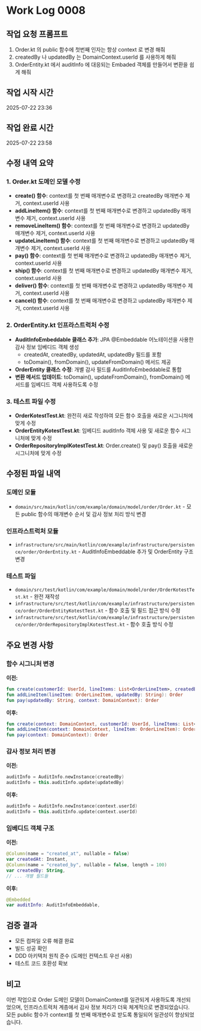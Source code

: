 # Work Log 0008

## 작업 요청 프롬프트
1. Order.kt 의 public 함수에 첫번째 인자는 항상 context 로 변경 해줘
2. createdBy 나 updatedBy 는  DomainContext.userId 를 사용하게 해줘
3. OrderEntity.kt 에서 auditInfo 에 대응되는 Embaded 객체를 만들어서 변환을 쉽게 해줘

## 작업 시작 시간
2025-07-22 23:36

## 작업 완료 시간
2025-07-22 23:58

## 수정 내역 요약

### 1. Order.kt 도메인 모델 수정
- **create() 함수**: context를 첫 번째 매개변수로 변경하고 createdBy 매개변수 제거, context.userId 사용
- **addLineItem() 함수**: context를 첫 번째 매개변수로 변경하고 updatedBy 매개변수 제거, context.userId 사용
- **removeLineItem() 함수**: context를 첫 번째 매개변수로 변경하고 updatedBy 매개변수 제거, context.userId 사용
- **updateLineItem() 함수**: context를 첫 번째 매개변수로 변경하고 updatedBy 매개변수 제거, context.userId 사용
- **pay() 함수**: context를 첫 번째 매개변수로 변경하고 updatedBy 매개변수 제거, context.userId 사용
- **ship() 함수**: context를 첫 번째 매개변수로 변경하고 updatedBy 매개변수 제거, context.userId 사용
- **deliver() 함수**: context를 첫 번째 매개변수로 변경하고 updatedBy 매개변수 제거, context.userId 사용
- **cancel() 함수**: context를 첫 번째 매개변수로 변경하고 updatedBy 매개변수 제거, context.userId 사용

### 2. OrderEntity.kt 인프라스트럭처 수정
- **AuditInfoEmbeddable 클래스 추가**: JPA @Embeddable 어노테이션을 사용한 감사 정보 임베디드 객체 생성
  - createdAt, createdBy, updatedAt, updatedBy 필드를 포함
  - toDomain(), fromDomain(), updateFromDomain() 메서드 제공
- **OrderEntity 클래스 수정**: 개별 감사 필드를 AuditInfoEmbeddable로 통합
- **변환 메서드 업데이트**: toDomain(), updateFromDomain(), fromDomain() 메서드를 임베디드 객체 사용하도록 수정

### 3. 테스트 파일 수정
- **OrderKotestTest.kt**: 완전히 새로 작성하여 모든 함수 호출을 새로운 시그니처에 맞게 수정
- **OrderEntityKotestTest.kt**: 임베디드 auditInfo 객체 사용 및 새로운 함수 시그니처에 맞게 수정
- **OrderRepositoryImplKotestTest.kt**: Order.create() 및 pay() 호출을 새로운 시그니처에 맞게 수정

## 수정된 파일 내역

### 도메인 모듈
- `domain/src/main/kotlin/com/example/domain/model/order/Order.kt` - 모든 public 함수의 매개변수 순서 및 감사 정보 처리 방식 변경

### 인프라스트럭처 모듈
- `infrastructure/src/main/kotlin/com/example/infrastructure/persistence/order/OrderEntity.kt` - AuditInfoEmbeddable 추가 및 OrderEntity 구조 변경

### 테스트 파일
- `domain/src/test/kotlin/com/example/domain/model/order/OrderKotestTest.kt` - 완전 재작성
- `infrastructure/src/test/kotlin/com/example/infrastructure/persistence/order/OrderEntityKotestTest.kt` - 함수 호출 및 필드 접근 방식 수정
- `infrastructure/src/test/kotlin/com/example/infrastructure/persistence/order/OrderRepositoryImplKotestTest.kt` - 함수 호출 방식 수정

## 주요 변경 사항

### 함수 시그니처 변경
**이전:**
```kotlin
fun create(customerId: UserId, lineItems: List<OrderLineItem>, createdBy: String, context: DomainContext): Order
fun addLineItem(lineItem: OrderLineItem, updatedBy: String): Order
fun pay(updatedBy: String, context: DomainContext): Order
```

**이후:**
```kotlin
fun create(context: DomainContext, customerId: UserId, lineItems: List<OrderLineItem>): Order
fun addLineItem(context: DomainContext, lineItem: OrderLineItem): Order
fun pay(context: DomainContext): Order
```

### 감사 정보 처리 변경
**이전:**
```kotlin
auditInfo = AuditInfo.newInstance(createdBy)
auditInfo = this.auditInfo.update(updatedBy)
```

**이후:**
```kotlin
auditInfo = AuditInfo.newInstance(context.userId)
auditInfo = this.auditInfo.update(context.userId)
```

### 임베디드 객체 구조
**이전:**
```kotlin
@Column(name = "created_at", nullable = false)
var createdAt: Instant,
@Column(name = "created_by", nullable = false, length = 100)
var createdBy: String,
// ... 개별 필드들
```

**이후:**
```kotlin
@Embedded
var auditInfo: AuditInfoEmbeddable,
```

## 검증 결과
- 모든 컴파일 오류 해결 완료
- 빌드 성공 확인
- DDD 아키텍처 원칙 준수 (도메인 컨텍스트 우선 사용)
- 테스트 코드 호환성 확보

## 비고
이번 작업으로 Order 도메인 모델이 DomainContext를 일관되게 사용하도록 개선되었으며, 인프라스트럭처 계층에서 감사 정보 처리가 더욱 체계적으로 변경되었습니다. 모든 public 함수가 context를 첫 번째 매개변수로 받도록 통일되어 일관성이 향상되었습니다.